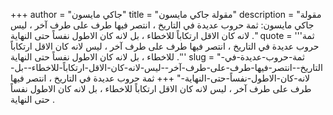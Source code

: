+++
author = "جاكي مايسون"
title = "مقولة جاكي مايسون"
description = "مقولة جاكي مايسون: ثمة حروب عديدة في التاريخ ، انتصر فيها طرف على طرف آخر ، ليس لانه كان الاقل ارتكاباً للاخطاء ، بل لانه كان الاطول نفساً حتى النهاية ."
quote = '''ثمة حروب عديدة في التاريخ ، انتصر فيها طرف على طرف آخر ، ليس لانه كان الاقل ارتكاباً للاخطاء ، بل لانه كان الاطول نفساً حتى النهاية .''' 
slug = "ثمة-حروب-عديدة-في-التاريخ--انتصر-فيها-طرف-على-طرف-آخر--ليس-لانه-كان-الاقل-ارتكاباً-للاخطاء--بل-لانه-كان-الاطول-نفساً-حتى-النهاية-"
+++
ثمة حروب عديدة في التاريخ ، انتصر فيها طرف على طرف آخر ، ليس لانه كان الاقل ارتكاباً للاخطاء ، بل لانه كان الاطول نفساً حتى النهاية .
